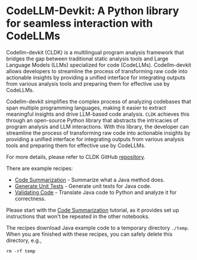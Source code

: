 # CodeLLM-Devkit: A Python library for seamless interaction with CodeLLMs

Codellm-devkit (CLDK) is a multilingual program analysis framework that bridges the gap between traditional static analysis tools and Large Language Models (LLMs) specialized for code (CodeLLMs). Codellm-devkit allows developers to streamline the process of transforming raw code into actionable insights by providing a unified interface for integrating outputs from various analysis tools and preparing them for effective use by CodeLLMs.

Codellm-devkit simplifies the complex process of analyzing codebases that span multiple programming languages, making it easier to extract meaningful insights and drive LLM-based code analysis. `CLDK` achieves this through an open-source Python library that abstracts the intricacies of program analysis and LLM interactions. With this library, the developer can streamline the process of transforming raw code into actionable insights by providing a unified interface for integrating outputs from various analysis tools and preparing them for effective use by CodeLLMs.

For more details, please refer to CLDK GitHub [repository](https://github.com/IBM/codellm-devkit/tree/main).

There are example recipes:

* [Code Summarization](./code_summarization.ipynb) - Summarize what a Java method does.
* [Generate Unit Tests](./generate_unit_tests.ipynb) - Generate unit tests for Java code.
* [Validating Code](./validating_code.ipynb) - Translate Java code to Python and analyze it for correctness.

Please start with the [Code Summarization](./code_summarization.ipynb) tutorial, as it provides set up instructions that won't be repeated in the other notebooks.

The recipes download Java example code to a temporary directory `./temp`. When you are finished with these recipes, you can safely delete this directory, e.g.,

```shell
rm -rf temp
```
